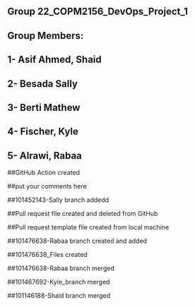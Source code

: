 
## Group 22_COPM2156_DevOps_Project_1
## Group Members:
## 1- Asif Ahmed, Shaid 
## 2- Besada Sally 
## 3- Berti Mathew
## 4- Fischer, Kyle
## 5- Alrawi, Rabaa



##GitHub Action created

##put your comments here

##101452143-Sally branch addedd

##Pull request file created and deleted from GitHub
 
##Pull request template file created from local machine

##101476638-Rabaa branch created and added

##101476638_Files created

##101476638-Rabaa branch merged 

##101467692-Kyle_branch merged

##101146188-Shaid branch merged
